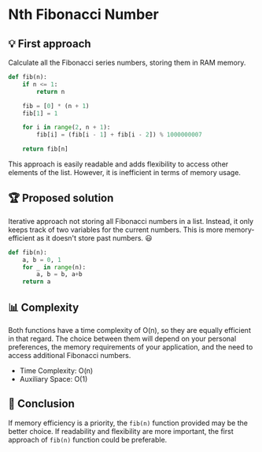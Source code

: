 # Nth Fibonacci Number

## 💡 First approach 
Calculate all the Fibonacci series numbers, storing them in RAM memory.

```python
def fib(n):
    if n <= 1:
        return n

    fib = [0] * (n + 1)
    fib[1] = 1

    for i in range(2, n + 1):
        fib[i] = (fib[i - 1] + fib[i - 2]) % 1000000007

    return fib[n]
```

This approach is easily readable and adds flexibility to access other elements of the list. However, it is inefficient in terms of memory usage.

## 🏆  Proposed solution 
Iterative approach not storing all Fibonacci numbers in a list.
Instead, it only keeps track of two variables for the current numbers. This is more memory-efficient as it doesn't store past numbers. 😃

```python
def fib(n):
    a, b = 0, 1
    for _ in range(n):
        a, b = b, a+b
    return a
```

## 📊 Complexity 
Both functions have a time complexity of O(n), so they are equally efficient in that regard. 
The choice between them will depend on your personal preferences, the memory requirements of your application,
and the need to access additional Fibonacci numbers.

- Time Complexity: O(n)
- Auxiliary Space: O(1)

## 💬 Conclusion
If memory efficiency is a priority, the `fib(n)` function provided may be the better choice. 
If readability and flexibility are more important, the first approach of `fib(n)` function could be preferable.